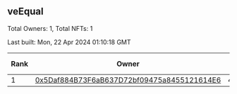 ## veEqual

Total Owners: 1, Total NFTs: 1

Last built: Mon, 22 Apr 2024 01:10:18 GMT

| Rank | Owner | Voting Power | Influence | NFTs Id |
| --- | --- | --- | --- | --- |
  | 1 | [0x5Daf884B73F6aB637D72bf09475a8455121614E6](https://debank.com/profile/0x5Daf884B73F6aB637D72bf09475a8455121614E6?chain=ftm) | 41,709.094 | 2.43072% | 1 |